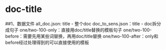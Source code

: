 # doc-title
##1、数据文件
all_doc.json: title - 整个doc
doc_to_sens.json：title - doc拆分成句子
one/two-100-only：直接用doc/title替换的模板句子
one/two-100-before：需要先用某些词替换，再用doc/title替换
one/two-100-after：only和before经过处理得到的可以直接使用的模板
